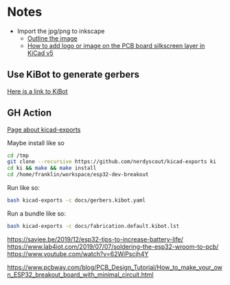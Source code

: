 # Notes

* Import the jpg/png to inkscape
  * [Outline the image](https://www.youtube.com/watch?v=lcmY77oxd8w)
  * [How to add logo or image on the PCB board silkscreen layer in KiCad v5](https://acoptex.com/wp/how-to-add-logo-or-image-on-the-pcb-board-in-kicad-v5/)

## Use KiBot to generate gerbers

[Here is a link to KiBot](https://github.com/INTI-CMNB/KiBot)

## GH Action

[Page about kicad-exports](https://github.com/marketplace/actions/kicad-exports)

Maybe install like so

```sh
cd /tmp
git clone --recursive https://github.com/nerdyscout/kicad-exports ki
cd ki && make && make install
cd /home/franklin/workspace/esp32-dev-breakout
```

Run like so:

```sh
bash kicad-exports -c docs/gerbers.kibot.yaml
```

Run a bundle like so:

```sh
bash kicad-exports -c docs/fabrication.default.kibot.lst
```

https://savjee.be/2019/12/esp32-tips-to-increase-battery-life/
https://www.lab4iot.com/2019/07/07/soldering-the-esp32-wroom-to-pcb/
https://www.youtube.com/watch?v=62WiPscjh4Y

https://www.pcbway.com/blog/PCB_Design_Tutorial/How_to_make_your_own_ESP32_breakout_board_with_minimal_circuit.html
